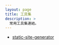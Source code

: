```yaml
---
layout: page
title: 工具集
description: >
  常用工具集連結。
---
```



* [static-site-generator](/book-ubuntu-qna/read/link/tool/static-site-generator.html)
